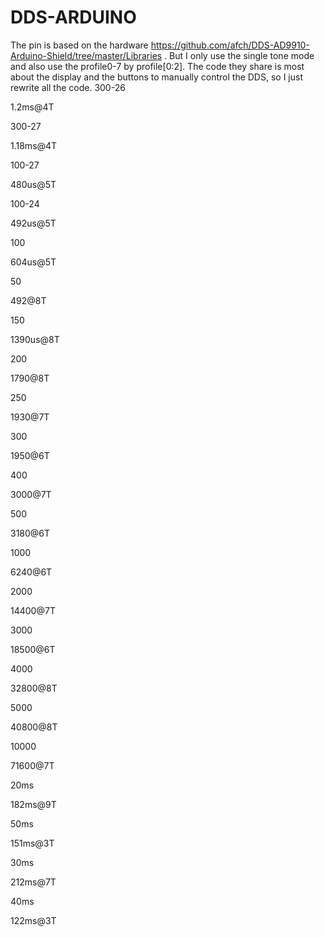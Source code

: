 # DDS-ARDUINO
The pin is based on the hardware https://github.com/afch/DDS-AD9910-Arduino-Shield/tree/master/Libraries .
But I only use the single tone mode and also use the profile0-7 by profile[0:2].
The code they share is most about the display and the buttons to manually control the DDS, so I just rewrite all the code.
300-26

1.2ms@4T

300-27

1.18ms@4T

100-27

480us@5T

100-24

492us@5T

100

604us@5T

50

492@8T

150

1390us@8T

200

1790@8T

250

1930@7T

300

1950@6T

400

3000@7T

500

3180@6T

1000

6240@6T

2000

14400@7T

3000

18500@6T

4000

32800@8T

5000

40800@8T

10000

71600@7T

20ms

182ms@9T

50ms

151ms@3T

30ms

212ms@7T

40ms

122ms@3T
